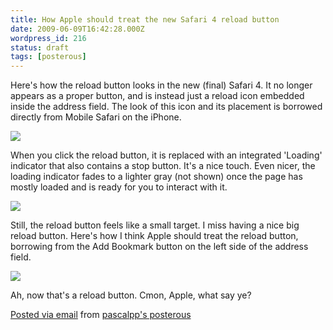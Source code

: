 ```yaml
---
title: How Apple should treat the new Safari 4 reload button
date: 2009-06-09T16:42:28.000Z
wordpress_id: 216
status: draft
tags: [posterous]
---
```


Here's how the reload button looks in the new (final) Safari 4. It no longer appears as a proper button, and is instead just a reload icon embedded inside the address field. The look of this icon and its placement is borrowed directly from Mobile Safari on the iPhone.

[![](http://posterous.com/getfile/files.posterous.com/pascalpp/nKHOB9eRZZX2Ggk3fXvdfPeqi3VvABFqIPOZboUcam0QVmoEXmz71rFkh34j/01-safari4-reload.jpg.scaled.500.jpg)](http://posterous.com/getfile/files.posterous.com/pascalpp/TX0hHX9cifwVZP5nlt6i94T57zdIItxbtcN9dHz32l5MOI1R2LddsGR3Gzkn/01-safari4-reload.jpg)

When you click the reload button, it is replaced with an integrated 'Loading' indicator that also contains a stop button. It's a nice touch. Even nicer, the loading indicator fades to a lighter gray (not shown) once the page has mostly loaded and is ready for you to interact with it.

[![](http://posterous.com/getfile/files.posterous.com/pascalpp/VkMZ7aaAJBlCiP9t8ZqQkdve2FubaHaXgVVYP7CchSjfAKxU49MU6NeMOBNE/02-safari4-loading.jpg.scaled.500.jpg)](http://posterous.com/getfile/files.posterous.com/pascalpp/hFilJPakpeD95Y8iBvCEQoLXfBz0wvsvxE4FoYia65vQAMOkQfWsDUBmQHop/02-safari4-loading.jpg)

Still, the reload button feels like a small target. I miss having a nice big reload button. Here's how I think Apple should treat the reload button, borrowing from the Add Bookmark button on the left side of the address field.

[![](http://posterous.com/getfile/files.posterous.com/pascalpp/JHGsOKv8EccOkPuvOawM17yZc4SWMzCyFQqYBZfGAhMRPAWa0lkPnxAAFPD3/03-safari4-reloadbutton.jpg.scaled.500.jpg)](http://posterous.com/getfile/files.posterous.com/pascalpp/cGDn7m9o2qtzp24rheolgU4IwGJwQp8xxdcyAPEKQwGBvq0ukPnk4InP8uWb/03-safari4-reloadbutton.jpg)

Ah, now that's a reload button. Cmon, Apple, what say ye?

[Posted via email](http://posterous.com) from [pascalpp's posterous](http://pascalpp.posterous.com/how-apple-should-treat-the-new-safari-4-reloa)

